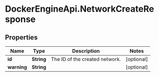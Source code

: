 # DockerEngineApi.NetworkCreateResponse

## Properties

Name | Type | Description | Notes
------------ | ------------- | ------------- | -------------
**id** | **String** | The ID of the created network. | [optional] 
**warning** | **String** |  | [optional] 



